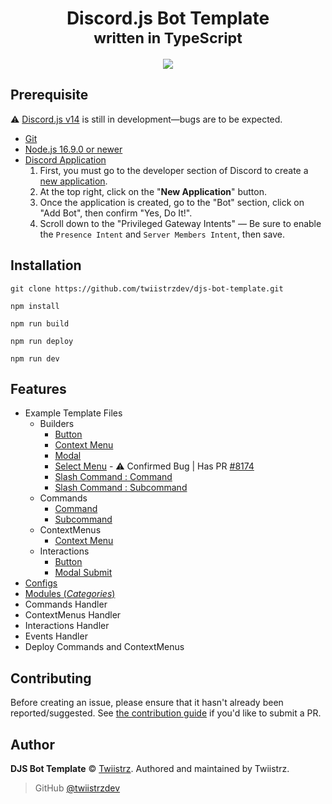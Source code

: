 <h1 align="center">
  Discord.js Bot Template<br/>
  <small>written in TypeScript</small>
</h1>

<p align="center">
  <a href="https://github.com/twiistrzdev/djs-bot-template">
    <img src="https://skillicons.dev/icons?i=discord,ts,nodejs,git,github" />
  </a>
</p>

## Prerequisite

⚠️ [Discord.js v14](https://github.com/discordjs/discord.js/milestone/3) is still in development—bugs are to be expected.

- [Git](https://git-scm.com/book/en/v2/Getting-Started-Installing-Git)
- [Node.js 16.9.0 or newer](https://nodejs.org/en/)
- [Discord Application](https://discord.com/developers/applications)
    1. First, you must go to the developer section of Discord to create a [new application](https://discord.com/developers/applications).
    2. At the top right, click on the "**New Application**" button.
    3. Once the application is created, go to the "Bot" section, click on "Add Bot", then confirm "Yes, Do It!".
    4. Scroll down to the "Privileged Gateway Intents" — Be sure to enable the `Presence Intent` and `Server Members Intent`, then save.

## Installation

```sh-session
git clone https://github.com/twiistrzdev/djs-bot-template.git
```

```sh-session
npm install
```

```sh-session
npm run build
```

```sh-session
npm run deploy
```

```sh-session
npm run dev
```

## Features

- Example Template Files
  - Builders
    - [Button](https://github.com/twiistrzdev/djs-bot-template/blob/main/src/builders/buttons/button.example.ts)
    - [Context Menu](https://github.com/twiistrzdev/djs-bot-template/blob/main/src/builders/contextmenus/contextmenu.example.ts)
    - [Modal](https://github.com/twiistrzdev/djs-bot-template/blob/main/src/builders/modals/modal.example.ts)
    - [Select Menu](https://github.com/twiistrzdev/djs-bot-template/blob/main/src/builders/selectmenus/selectmenu.example.ts) - ⚠️ Confirmed Bug | Has PR [#8174](https://github.com/discordjs/discord.js/pull/8174)
    - [Slash Command : Command](https://github.com/twiistrzdev/djs-bot-template/blob/main/src/builders/slashcommands/command.example.ts)
    - [Slash Command : Subcommand](https://github.com/twiistrzdev/djs-bot-template/blob/main/src/builders/slashcommands/subcommand.example.ts)
  - Commands
    - [Command](https://github.com/twiistrzdev/djs-bot-template/blob/main/src/commands/command.example.ts)
    - [Subcommand](https://github.com/twiistrzdev/djs-bot-template/blob/main/src/commands/subcommand.example.ts)
  - ContextMenus
    - [Context Menu](https://github.com/twiistrzdev/djs-bot-template/blob/main/src/contextmenus/contextmenu.example.ts)
  - Interactions
    - [Button](https://github.com/twiistrzdev/djs-bot-template/blob/main/src/interactions/button.example.ts)
    - [Modal Submit](https://github.com/twiistrzdev/djs-bot-template/blob/main/src/interactions/modalsubmit.example.ts)
- [Configs](https://github.com/twiistrzdev/djs-bot-template/blob/main/src/utils/config.ts)
- [Modules (*Categories*)](https://github.com/twiistrzdev/djs-bot-template/blob/main/src/enums/modules.ts)
- Commands Handler
- ContextMenus Handler
- Interactions Handler
- Events Handler
- Deploy Commands and ContextMenus

## Contributing

Before creating an issue, please ensure that it hasn't already been reported/suggested.
See [the contribution guide](https://github.com/twiistrzdev/djs-bot-template/blob/main/.github/CONTRIBUTING.md) if you'd like to submit a PR.

## Author

**DJS Bot Template** © [Twiistrz](https://github.com/twiistrzdev).
Authored and maintained by Twiistrz.

> GitHub [@twiistrzdev](https://github.com/twiistrzdev)
